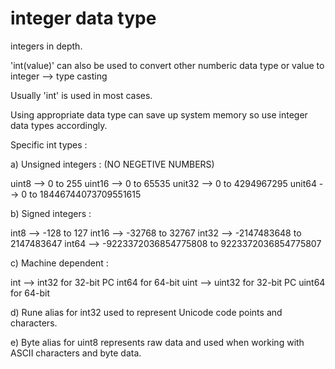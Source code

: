 # integer data type 

integers in depth.

'int(value)' can also be used to convert other numberic data type or value to integer --> type casting

Usually 'int' is used in most cases.

Using appropriate data type can save up system memory so use integer data types accordingly.

Specific int types :

a) Unsigned integers : (NO NEGETIVE NUMBERS)

   uint8  --> 0 to 255
   uint16 --> 0 to 65535
   unit32 --> 0 to 4294967295
   unit64 --> 0 to 18446744073709551615

b) Signed integers : 

   int8  --> -128 to 127
   int16 --> -32768 to 32767 
   int32 --> -2147483648 to 2147483647
   int64 --> -9223372036854775808 to 9223372036854775807

c) Machine dependent :
   
   int --> int32 for 32-bit PC
           int64 for 64-bit 
   uint --> uint32 for 32-bit PC
            uint64 for 64-bit

d) Rune alias for int32 used to represent Unicode code points and characters.

e) Byte alias for uint8 represents raw data and used when working  with ASCII characters and byte data.
   